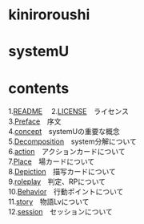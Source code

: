 kiniroroushi
====
# systemU

# contents
1.[README](/README.md)　 
2.[LICENSE](/LICENSE)　ライセンス  
3.[Preface](/Preface)　序文  
4.[concept](/concept)　systemUの重要な概念  
5.[Decomposition](/Decomposition)　system分解について  
6.[action](/action)　アクションカードについて   
7.[Place](/Place)　場カードについて  
8.[Depiction](/Depiction)　描写カードについて   
9.[roleplay](/roleplay)　判定、RPについて  
10.[Behavior](/Behavior)　行動ポイントについて  
11.[story](/story)　物語Lvについて   
12.[session](/session)　セッションについて  
